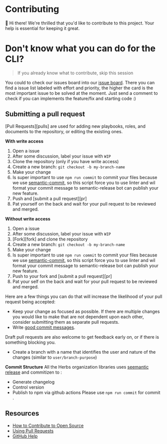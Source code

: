 # Contributing

:wave: Hi there!
We're thrilled that you'd like to contribute to this project. Your help is essential for keeping it great.

# Don't know what you can do for the CLI?
> If you already know what to contribute, skip this session

You could to check our issues board into our [issue board](https://github.com/herbsjs/herbs-cli/projects/1). There you can find a issue list labeled with effort and priority, the higher the card is the most important issue to be solved at the moment. Just send a comment to check if you can implements the feature/fix and starting code :)

## Submitting a pull request

[Pull Requests][pulls] are used for adding new playbooks, roles, and documents to the repository, or editing the existing ones.

**With write access**

1. Open a issue
2. After some discussion, label your issue with `WIP`
3. Clone the repository (only if you have write access)
4. Create a new branch: `git checkout -b my-branch-name`
5. Make your change
6. Is super important to use `npm run commit` to commit your files because we use [semantic-commit](https://www.npmjs.com/package/semantic-release), so this script force you to use linter and wil format your commit message to semantic-release bot can publish your new feature. 
7. Push and [submit a pull request][pr]
8. Pat yourself on the back and wait for your pull request to be reviewed and merged.

**Without write access**

1. Open a issue
2. After some discussion, label your issue with `WIP`
3. [Fork][fork] and clone the repository
4. Create a new branch: `git checkout -b my-branch-name`
5. Make your change
6. Is super important to use `npm run commit` to commit your files because we use [semantic-commit](https://www.npmjs.com/package/semantic-release), so this script force you to use linter and wil format your commit message to semantic-release bot can publish your new feature. 
7. Push to your fork and [submit a pull request][pr]
8. Pat your self on the back and wait for your pull request to be reviewed and merged.

Here are a few things you can do that will increase the likelihood of your pull request being accepted:

- Keep your change as focused as possible. If there are multiple changes you would like to make that are not dependent upon each other, consider submitting them as separate pull requests.
- Write [good commit messages](http://tbaggery.com/2008/04/19/a-note-about-git-commit-messages.html).

Draft pull requests are also welcome to get feedback early on, or if there is something blocking you.

- Create a branch with a name that identifies the user and nature of the changes (similar to `user/branch-purpose`)

**Commit Structure**
All the Herbs organization libraries uses [seemantic release](https://www.npmjs.com/package/semantic-release) and commitizen to :

- Generate changelog
- Control version
- Publish to npm via github actions
Please use `npm run commit` for commit .


## Resources

- [How to Contribute to Open Source](https://opensource.guide/how-to-contribute/)
- [Using Pull Requests](https://help.github.com/articles/about-pull-requests/)
- [GitHub Help](https://help.github.com)
